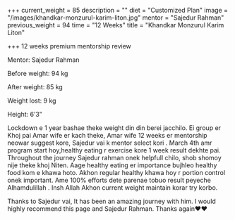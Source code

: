 +++
current_weight = 85
description = ""
diet = "Customized Plan"
image = "/images/khandkar-monzurul-karim-liton.jpg"
mentor = "Sajedur Rahman"
previous_weight = 94
time = "12 Weeks"
title = "Khandkar Monzurul Karim Liton"

+++
12 weeks premium mentorship review

Mentor: Sajedur Rahman

Before weight: 94 kg

After weight: 85 kg

Weight lost: 9 kg

Height: 6’3”

Lockdown e 1 year bashae theke weight din din berei jacchilo. Ei group er Khoj pai Amar wife er kach theke, Amar wife 12 weeks er mentorship neowar suggest kore, Sajedur vai k mentor select kori . March 4th amr program start hoy,healthy eating r exercise kore 1 week result dekhte pai. Throughout the journey Sajedur rahman onek helpfull chilo, shob shomoy nije theke khoj Niten. Aage healthy eating er importance bujhleo healthy food kom e khawa hoto. Akhon regular healthy khawa hoy r portion control onek important. Ame 100% efforts dete parenae tobuo result peyeche Alhamdulillah . Insh Allah Akhon current weight maintain korar try korbo.

Thanks to Sajedur vai, It has been an amazing journey with him. I would highly recommend this page and Sajedur Rahman. Thanks again❤️❤️